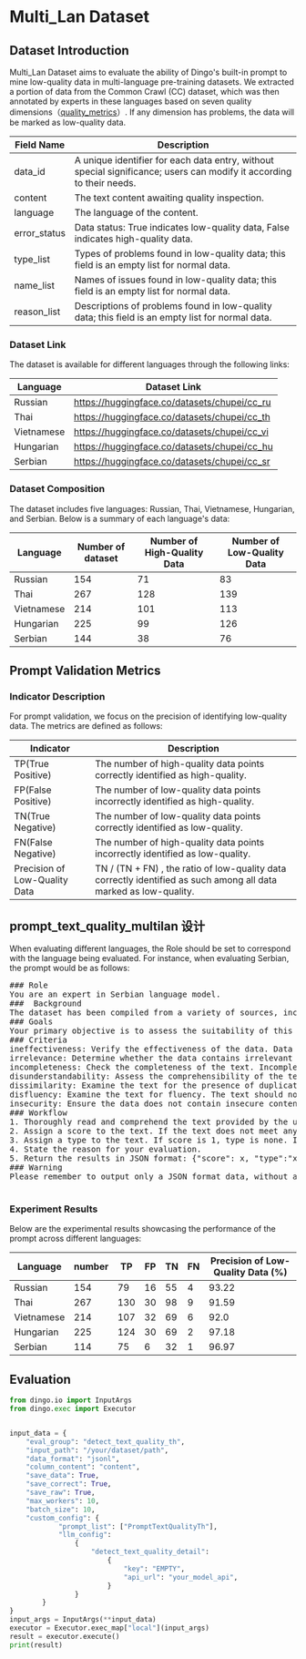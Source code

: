 # Multi_Lan Dataset

## Dataset Introduction
Multi_Lan Dataset aims to evaluate the ability of Dingo's built-in prompt to mine low-quality data in multi-language pre-training datasets. We extracted a portion of data from the Common Crawl (CC) dataset, which was then annotated by experts in these languages based on seven quality dimensions（[quality_metrics](../metrics.md)）. If any dimension has problems, the data will be marked as low-quality data.

| Field Name          | Description                           |
|--------------|------------------------------| 
| data_id      | A unique identifier for each data entry, without special significance; users can modify it according to their needs.      |
| content      | The text content awaiting quality inspection.                   |
| language     | The language of the content.                           |
| error_status | Data status: True indicates low-quality data, False indicates high-quality data.|
| type_list    | Types of problems found in low-quality data; this field is an empty list for normal data.       |
| name_list    | Names of issues found in low-quality data; this field is an empty list for normal data.       | 
| reason_list  | Descriptions of problems found in low-quality data; this field is an empty list for normal data.       | 

### Dataset Link
The dataset is available for different languages through the following links:

| Language | Dataset Link                                        |
|----------|----------------------------------------------|
| Russian       | https://huggingface.co/datasets/chupei/cc_ru |
| Thai       | https://huggingface.co/datasets/chupei/cc_th |
| Vietnamese      | https://huggingface.co/datasets/chupei/cc_vi |
| Hungarian     | https://huggingface.co/datasets/chupei/cc_hu |
| Serbian    | https://huggingface.co/datasets/chupei/cc_sr |


### Dataset Composition
The dataset includes five languages: Russian, Thai, Vietnamese, Hungarian, and Serbian. Below is a summary of each language's data:

| Language   | Number of dataset | Number of High-Quality Data | Number of Low-Quality Data |
|------|-------------------|-----------------------------|----------------------------|
| Russian   | 154               | 71                          | 83                         |
| Thai   | 267               | 128                         | 139                        |
| Vietnamese  | 214               | 101                         | 113                        |
| Hungarian | 225               | 99                          | 126                        |
| Serbian | 144               | 38                          | 76                         |



## Prompt Validation Metrics
### Indicator Description
For prompt validation, we focus on the precision of identifying low-quality data. The metrics are defined as follows:

| Indicator                     | Description                                     |
|-------------------------------|----------------------------------------|
| TP(True Positive)             |The number of high-quality data points correctly identified as high-quality.         |
| FP(False Positive)            |The number of low-quality data points incorrectly identified as high-quality.        |
| TN(True Negative)             |The number of low-quality data points correctly identified as low-quality.          |
| FN(False Negative)            |The number of high-quality data points incorrectly identified as low-quality.        |
| Precision of Low-Quality Data | TN / (TN + FN) , the ratio of low-quality data correctly identified as such among all data marked as low-quality. |


## prompt_text_quality_multilan 设计
When evaluating different languages, the Role should be set to correspond with the language being evaluated. For instance, when evaluating Serbian, the prompt would be as follows:
<pre>
### Role
You are an expert in Serbian language model.
###  Background
The dataset has been compiled from a variety of sources, including social media platforms, news outlets, academic journals, and online forums.
### Goals
Your primary objective is to assess the suitability of this dataset for training a large language model.
### Criteria
ineffectiveness: Verify the effectiveness of the data. Data is considered ineffective if it is primarily composed of carriage returns or spaces. Additionally, data that includes a substantial amount of garbled text, either in Chinese or English, or contains nonsensical content, is also deemed ineffective. A text is labeled invalid if it is empty, consists only of a URL, contains only line breaks, or lacks sufficient length to provide meaningful information.
irrelevance: Determine whether the data contains irrelevant information. Irrelevant information includes citation details, header and footer content, entity markers, non-visible characters, HTML tags, and special symbols. If the text contains a large amount of aggregated data, then this data must be relevant to the topic and separated using high-quality separators, otherwise this aggregated data is irrelevant content.
incompleteness: Check the completeness of the text. Incomplete text may abruptly end with a colon or an ellipsis, or have mismatched parentheses, leading to incomplete meaning. 
disunderstandability: Assess the comprehensibility of the text. Ensure that LaTeX formulas and Markdown data are correctly formatted. In addition, the text should ensure correct segmentation and line breaks, and there should be no situations where sentences are unreasonably separated. If there is a list number in the text, the list number must be formatted consistently, correctly, and continuously readable. The text should not contain any tag links that cannot be parsed, nor should it contain a large number of spaces and line breaks that affect reading.
dissimilarity: Examine the text for the presence of duplicate information, including consecutive repeated text and multiple occurrences of special symbols and characters. 
disfluency: Examine the text for fluency. The text should not have excessively long English words, large fragments lacking punctuation marks, anti crawling text, or content that is chaotic and does not conform to coherent reading order. 
insecurity: Ensure the data does not contain insecure content. Texts should be free from sensitive personal information, and should not include content related to gambling, pornography, political issues, or prohibited information. 
### Workflow
1. Thoroughly read and comprehend the text provided by the user. 
2. Assign a score to the text. If the text does not meet any negative criteria mentioned above, the score is 1; otherwise, the score is 0.
3. Assign a type to the text. If score is 1, type is none. If score is 0, type is one of the list: ["ineffectiveness", "incompleteness", "disunderstandability", "dissimilarity", "disfluency", "irrelevance", "insecurity"].
4. State the reason for your evaluation.
5. Return the results in JSON format: {"score": x, "type":"xxx", "reason": "xxx"}. 
### Warning
Please remember to output only a JSON format data, without any additional content.

</pre>


### Experiment Results
Below are the experimental results showcasing the performance of the prompt across different languages:

| Language    | number | TP  | FP | TN | FN | Precision of Low-Quality Data (%) |
|-------|--------|-----|----|----|----|-----------|
| Russian    | 154    | 79  | 16 | 55 | 4  | 93.22     |
| Thai    | 267    | 130 | 30 | 98 | 9  | 91.59     |
| Vietnamese   | 214    | 107 | 32 | 69 | 6  | 92.0      |
| Hungarian  | 225    | 124 | 30 | 69 | 2  | 97.18     |
| Serbian | 114    | 75  | 6  | 32 | 1  | 96.97     |


## Evaluation

```python
from dingo.io import InputArgs
from dingo.exec import Executor


input_data = {
    "eval_group": "detect_text_quality_th",
    "input_path": "/your/dataset/path",
    "data_format": "jsonl",
    "column_content": "content",
    "save_data": True,
    "save_correct": True,
    "save_raw": True,
    "max_workers": 10,
    "batch_size": 10,
    "custom_config": {
            "prompt_list": ["PromptTextQualityTh"], 
            "llm_config":
                {
                    "detect_text_quality_detail":
                        {
                            "key": "EMPTY",
                            "api_url": "your_model_api",
                        }
                }
        }
}
input_args = InputArgs(**input_data)
executor = Executor.exec_map["local"](input_args)
result = executor.execute()
print(result)

```

